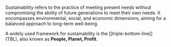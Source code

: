 Sustainability refers to the practice of meeting present needs without compromising the ability of future generations to meet their own needs. It encompasses environmental, social, and economic dimensions, aiming for a balanced approach to long-term well-being.

A widely used framework for sustainability is the [[triple-bottom-line]] (TBL), also known as **People, Planet, Profit**.